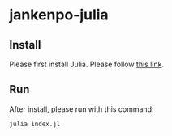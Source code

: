 # jankenpo-julia

## Install

Please first install Julia. Please follow [this link](https://julialang.org/downloads/).

## Run

After install, please run with this command:

```
julia index.jl
```